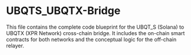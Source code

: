 # UBQTS_UBQTX-Bridge
This file contains the complete code blueprint for the UBQT_S (Solana) to UBQTX (XPR Network) cross-chain bridge. It includes the on-chain smart contracts for both networks and the conceptual logic for the off-chain relayer.
